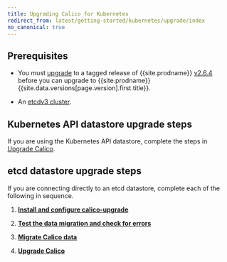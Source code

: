 ```yaml
---
title: Upgrading Calico for Kubernetes
redirect_from: latest/getting-started/kubernetes/upgrade/index
no_canonical: true
---
```



## Prerequisites

- You must [upgrade](/v2.6/getting-started/kubernetes/upgrade) 
  to a tagged release of {{site.prodname}} [v2.6.4](https://github.com/projectcalico/calico/releases) before you can upgrade to {{site.prodname}} {{site.data.versions[page.version].first.title}}. 

- An [etcdv3 cluster](https://coreos.com/etcd/docs/latest/). 


## Kubernetes API datastore upgrade steps

If you are using the Kubernetes API datastore, complete the steps in [Upgrade Calico](/{{page.version}}/getting-started/kubernetes/upgrade/upgrade).

## etcd datastore upgrade steps

If you are connecting directly to an etcd datastore, complete each 
of the following in sequence.

1. **[Install and configure calico-upgrade](/{{page.version}}/getting-started/kubernetes/upgrade/setup)** 

1. **[Test the data migration and check for errors](/{{page.version}}/getting-started/kubernetes/upgrade/test)**

1. **[Migrate Calico data](/{{page.version}}/getting-started/kubernetes/upgrade/migrate)** 

1. **[Upgrade Calico](/{{page.version}}/getting-started/kubernetes/upgrade/upgrade)** 